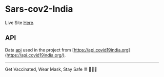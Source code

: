 # Sars-cov2-India

Live Site [Here](https://sars-cov2-india.netlify.app/).

## API
Data [api](https://api.covid19india.org/) used in the project from [https://api.covid19india.org](https://api.covid19india.org/).

---

Get Vaccinated, Wear Mask, Stay Safe !!! 🎉😷💉
